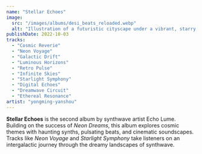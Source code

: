 ```yaml
---
name: "Stellar Echoes"
image:
  src: "/images/albums/desi_beats_reloaded.webp"
  alt: "Illustration of a futuristic cityscape under a vibrant, starry sky with glowing neon accents, retro 1980s aesthetics, and soundwave patterns for a synthwave album"
publishDate: 2022-10-03
tracks:
  - "Cosmic Reverie"
  - "Neon Voyage"
  - "Galactic Drift"
  - "Luminous Horizons"
  - "Retro Pulse"
  - "Infinite Skies"
  - "Starlight Symphony"
  - "Digital Echoes"
  - "Dreamwave Circuit"
  - "Ethereal Resonance"
artist: "yongming-yanshou"
---
```


**Stellar Echoes** is the second album by synthwave artist Echo Lume. Building on the success of *Neon Dreams*, this album explores cosmic themes with haunting synths, pulsating beats, and cinematic soundscapes. Tracks like *Neon Voyage* and *Starlight Symphony* take listeners on an intergalactic journey through the dreamy landscapes of synthwave.
